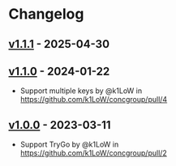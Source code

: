# Changelog

## [v1.1.1](https://github.com/k1LoW/concgroup/compare/v1.1.0...v1.1.1) - 2025-04-30

## [v1.1.0](https://github.com/k1LoW/concgroup/compare/v1.0.0...v1.1.0) - 2024-01-22
- Support multiple keys by @k1LoW in https://github.com/k1LoW/concgroup/pull/4

## [v1.0.0](https://github.com/k1LoW/concgroup/commits/v1.0.0) - 2023-03-11
- Support TryGo by @k1LoW in https://github.com/k1LoW/concgroup/pull/2
